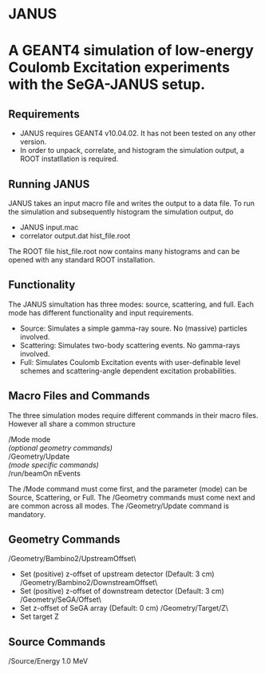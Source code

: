 JANUS
===========================================================================================
A GEANT4 simulation of low-energy Coulomb Excitation experiments with the SeGA-JANUS setup.
===========================================================================================

Requirements
------------------
- JANUS requires GEANT4 v10.04.02. It has not been tested on any other version.
- In order to unpack, correlate, and histogram the simulation output, a ROOT instatllation is required.

Running JANUS
-----------------
JANUS takes an input macro file and writes the output to a data file. To run the simulation and subsequently histogram the simulation output, do

- JANUS input.mac
- correlator output.dat hist_file.root

The ROOT file hist_file.root now contains many histograms and can be opened with any standard ROOT installation.

Functionality
-----------------
The JANUS simultation has three modes: source, scattering, and full. Each mode has different functionality and input requirements. 

- Source: Simulates a simple gamma-ray soure. No (massive) particles involved.
- Scattering: Simulates two-body scattering events. No gamma-rays involved. 
- Full: Simulates Coulomb Excitation events with user-definable level schemes and scattering-angle dependent excitation probabilities.

Macro Files and Commands
-----------------
The three simulation modes require different commands in their macro files. However all share a common structure 

/Mode mode\
*(optional geometry commands)*\
/Geometry/Update\
*(mode specific commands)*\
/run/beamOn nEvents

The /Mode command must come first, and the parameter (mode) can be Source, Scattering, or Full. The /Geometry commands must come next and are common across all modes. The /Geometry/Update command is mandatory. 

Geometry Commands
-----------------
/Geometry/Bambino2/UpstreamOffset\
- Set (positive) z-offset of upstream detector (Default: 3 cm)
/Geometry/Bambino2/DownstreamOffset\
- Set (positive) z-offset of downstream detector (Default: 3 cm)
/Geometry/SeGA/Offset\
- Set z-offset of SeGA array (Default: 0 cm)
/Geometry/Target/Z\
- Set target Z

Source Commands
-----------------

/Source/Energy 1.0 MeV
